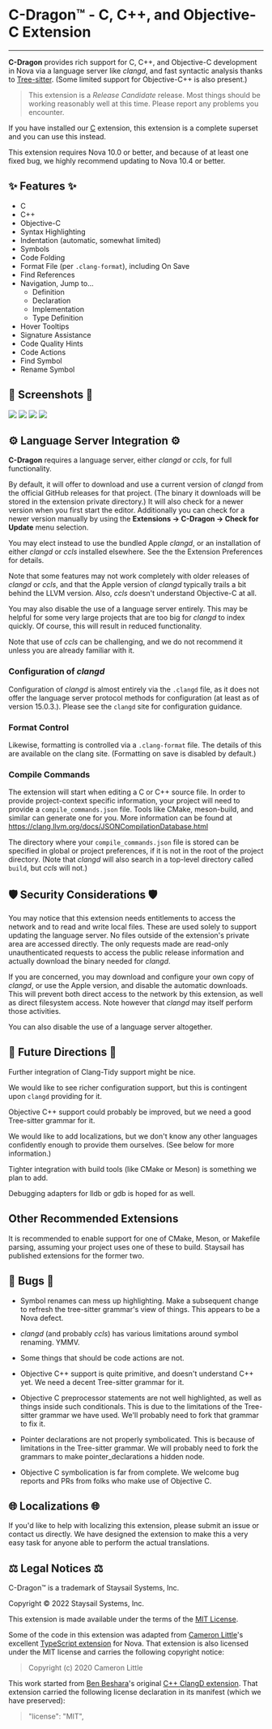 # C-Dragon&trade; - C, C++, and Objective-C Extension

---

**C-Dragon** provides rich support for C, C++, and Objective-C development in Nova via
a language server like _clangd_, and fast syntactic analysis thanks to [Tree-sitter][3].
(Some limited support for Objective-C++ is also present.)

> This extension is a _Release Candidate_ release.
> Most things should be working reasonably well at this time.
> Please report any problems you encounter.

If you have installed our [C][4] extension, this extension is a complete
superset and you can use this instead.

This extension requires Nova 10.0 or better, and because of at least one fixed bug, we
highly recommend updating to Nova 10.4 or better.

## ✨ Features ✨

- C
- C++
- Objective-C
- Syntax Highlighting
- Indentation (automatic, somewhat limited)
- Symbols
- Code Folding
- Format File (per `.clang-format`), including On Save
- Find References
- Navigation, Jump to...
  - Definition
  - Declaration
  - Implementation
  - Type Definition
- Hover Tooltips
- Signature Assistance
- Code Quality Hints
- Code Actions
- Find Symbol
- Rename Symbol

## 📸 Screenshots 📸

![](https://raw.githubusercontent.com/staysail/nova-cdragon/main/screenshot1.png)
![](https://raw.githubusercontent.com/staysail/nova-cdragon/main/screenshot2.png)
![](https://raw.githubusercontent.com/staysail/nova-cdragon/main/screenshot3.png)
![](https://raw.githubusercontent.com/staysail/nova-cdragon/main/screenshot4.png)

## ⚙️ Language Server Integration ⚙️

**C-Dragon** requires a language server, either _clangd_ or _ccls_, for full functionality.

By default, it will offer to download and use a current version of _clangd_
from the official GitHub releases for that project. (The binary it downloads
will be stored in the extension private directory.) It will also check
for a newer version when you first start the editor. Additionally you can
check for a newer version manually by using the **Extensions → C-Dragon → Check for Update**
menu selection.

You may elect instead to use the bundled Apple _clangd_, or an installation of
either _clangd_ or _ccls_ installed elsewhere. See the the Extension Preferences
for details.

Note that some features may not work completely with older releases of _clangd_ or
_ccls_, and that the Apple version of _clangd_ typically trails a bit behind the
LLVM version. Also, _ccls_ doesn't understand Objective-C at all.

You may also disable the use of a language server entirely. This may be helpful
for some very large projects that are too big for _clangd_ to index quickly.
Of course, this will result in reduced functionality.

Note that use of _ccls_ can be challenging, and we do not recommend it unless
you are already familiar with it.

### Configuration of _clangd_

Configuration of _clangd_ is almost entirely via the `.clangd` file, as it does
not offer the language server protocol methods for configuration (at least as of
version 15.0.3.). Please see the `clangd` site for configuration guidance.

### Format Control

Likewise, formatting is controlled via a `.clang-format` file. The details of this
are available on the clang site. (Formatting on save is disabled by default.)

### Compile Commands

The extension will start when editing a C or C++ source file.
In order to provide project-context specific information, your project will need to provide a `compile_commands.json` file.
Tools like CMake, meson-build, and similar can generate one for you.
More information can be found at https://clang.llvm.org/docs/JSONCompilationDatabase.html

The directory where your `compile_commands.json` file is stored can be specified in global or project preferences,
if it is not in the root of the project directory.
(Note that _clangd_ will also search in a top-level directory called `build`, but _ccls_ will not.)

## 🛡️ Security Considerations 🛡️

You may notice that this extension needs entitlements to access
the network and to read and write local files.
These are used solely to support updating the language server.
No files outside of the extension's private area are accessed directly.
The only requests made are read-only unauthenticated requests to access
the public release information and actually download the binary
needed for _clangd_.

If you are concerned, you may download and configure your own
copy of _clangd_, or use the Apple version, and disable the automatic downloads.
This will prevent both direct access to the network by this extension,
as well as direct filesystem access. Note however that _clangd_
may itself perform those activities.

You can also disable the use of a language server altogether.

## 🔮 Future Directions 🔮

Further integration of Clang-Tidy support might be nice.

We would like to see richer configuration support, but this is contingent upon
`clangd` providing for it.

Objective C++ support could probably be improved, but we need a good Tree-sitter grammar for it.

We would like to add localizations, but we don't know any other languages confidently enough to provide them ourselves. (See below for more information.)

Tighter integration with build tools (like CMake or Meson) is something we plan to add.

Debugging adapters for lldb or gdb is hoped for as well.

## Other Recommended Extensions

It is recommended to enable support for one of CMake, Meson, or Makefile parsing,
assuming your project uses one of these to build.
Staysail has published extensions for the former two.

## 🐜 Bugs 🐜

- Symbol renames can mess up highlighting. Make a subsequent change to refresh the
  tree-sitter grammar's view of things. This appears to be a Nova defect.
- _clangd_ (and probably _ccls_) has various limitations around symbol renaming. YMMV.

- Some things that should be code actions are not.

- Objective C++ support is quite primitive, and doesn't understand C++ yet.
  We need a decent Tree-sitter grammar for it.

- Objective C preprocessor statements are not well highlighted, as well as things inside such conditionals.
  This is due to the limitations of the Tree-sitter grammar we have used.
  We'll probably need to fork that grammar to fix it.

- Pointer declarations are not properly symbolicated.
  This is because of limitations in the Tree-sitter grammar.
  We will probably need to fork the grammars to make pointer_declarations a hidden node.

- Objective C symbolication is far from complete.
  We welcome bug reports and PRs from folks who make use of Objective C.

## 🌐 Localizations 🌐

If you'd like to help with localizing this extension, please submit an issue or
contact us directly. We have designed the extension to make this a very easy task
for anyone able to perform the actual translations.

## ⚖️ Legal Notices ⚖️

C-Dragon&trade; is a trademark of Staysail Systems, Inc.

Copyright &copy; 2022 Staysail Systems, Inc.

This extension is made available under the terms of the [MIT License][8].

Some of the code in this extension was adapted from [Cameron Little][6]'s
excellent [TypeScript extension][7] for Nova.
That extension is also licensed under the MIT license and carries the
following copyright notice:

> Copyright (c) 2020 Cameron Little

This work started from [Ben Beshara][1]'s original [C++ ClangD extension][2].
That extension carried the following license declaration in its manifest (which
we have preserved):

> "license": "MIT",

[1]: https://benbeshara.id.au/ "Ben Beshara"
[2]: https://github.com/benbeshara/nova-cplusplus
[3]: https://tree-sitter.github.io/tree-sitter/ "Tree-sitter web site"
[4]: https://github.com/staysail/nova-c "Tree-sitter grammar for C"
[5]: https://brew.sh "Homebrew package manager"
[6]: https://github.com/apexskier "Cameron Little's GitHub page"
[7]: https://github.com/apexskier/nova-typescript "TypeScript Extension for Nova"
[8]: https://github.com/staysail/nova-cdragon/blob/main/LICENSE.md "MIT License"
